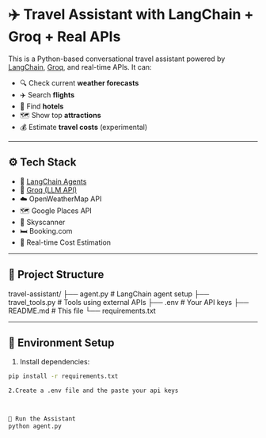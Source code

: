 # ✈️ Travel Assistant with LangChain + Groq + Real APIs

This is a Python-based conversational travel assistant powered by [LangChain](https://www.langchain.com/), [Groq](https://console.groq.com/), and real-time APIs. It can:

- 🔍 Check current **weather forecasts**
- ✈️ Search **flights**
- 🏨 Find **hotels**
- 🗺️ Show top **attractions**
- 💰 Estimate **travel costs** (experimental)

---

## ⚙️ Tech Stack

- 🔗 [LangChain Agents](https://docs.langchain.com/docs/components/agents/)
- 🤖 [Groq (LLM API)](https://console.groq.com/)
- ☁️ OpenWeatherMap API
- 🗺️ Google Places API
- 🛫 Skyscanner
- 🛏️ Booking.com
- 🧮 Real-time Cost Estimation

---

## 📁 Project Structure

travel-assistant/
├── agent.py # LangChain agent setup
├── travel_tools.py # Tools using external APIs
├── .env # Your API keys
├── README.md # This file
└── requirements.txt


---

## 🔐 Environment Setup

1. Install dependencies:

```bash
pip install -r requirements.txt

2.Create a .env file and the paste your api keys



🚀 Run the Assistant
python agent.py

